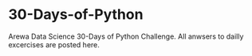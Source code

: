 # 30-Days-of-Python
 Arewa Data Science 30-Days of Python Challenge. All anwsers to dailly excercises are posted here.

